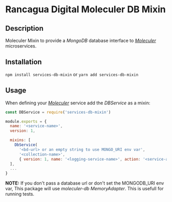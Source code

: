 # Rancagua Digital Moleculer DB Mixin

## Description

Moleculer Mixin to provide a _MongoDB_ database interface to _[Moleculer](https://moleculer.services)_ microservices.

## Installation

`npm install services-db-mixin`
or
`yarn add services-db-mixin`

## Usage

When defining your _[Moleculer](https://moleculer.services)_ service add the _DBService_ as a mixin:

```javascript
const DBService = require('services-db-mixin')

module.exports = {
  name: '<service-name>',
  version: 1,

  mixins: [
    DbService(
      '<bd-url> or an empty string to use MONGO_URI env var',
      '<collection-name>',
      { version: 1, name: '<logging-service-name>', action: '<service-action-to-call>' }),
  ],
  ...
}
```

**NOTE:** If you don't pass a database url or don't set the MONGODB_URI env var, This package will use _moleculer-db MemoryAdapter_.
This is usefull for running tests.
